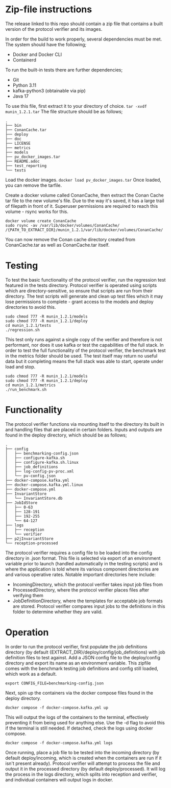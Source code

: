 # Zip-file instructions

The release linked to this repo should contain a zip file that contains a built version of the protocol verifier and its images. 

In order for the build to work properly, several dependencies must be met. The system should have the following;
- Docker and Docker CLI
- Containerd

To run the built-in tests there are further dependencies;
- Git
- Python 3.11
- kafka-python3 (obtainable via pip)
- Java 17

To use this file, first extract it to your directory of choice.
```tar -xvdf munin_1.2.1.tar``` 
The file structure should be as follows;

```
.
├── bin
├── ConanCache.tar
├── deploy
├── doc
├── LICENSE
├── metrics
├── models
├── pv_docker_images.tar
├── README.adoc
├── test_reporting
└── tests
```

Load the docker images.
```docker load pv_docker_images.tar```
Once loaded, you can remove the tarfile.

Create a docker volume called ConanCache, then extract the Conan Cache tar file to the new volume's file. Due to the way it's saved, it has a large trail of filepath in front of it. Superuser permissions are required to reach this volume - rsync works for this.

```
docker volume create ConanCache
sudo rsync -av /var/lib/docker/volumes/ConanCache/ /{PATH_TO_EXTRACT_DIR}/munin_1.2.1/var/lib/docker/volumes/ConanCache/
```

You can now remove the Conan cache directory created from ConanCache.tar as well as ConanCache.tar itself.

# Testing

To test the basic functionality of the protocol verifier, run the regression test featured in the tests directory. Protocol verifier is operated using scripts which are directory-sensitive, so ensure that scripts are run from their directory. The test scripts will generate and clean up test files which it may lose permissions to complete - grant access to the models and deploy directories to avoid this. 

```
sudo chmod 777 -R munin_1.2.1/models
sudo chmod 777 -R munin_1.2.1/deploy
cd munin_1.2.1/tests
./regression.sh
```

This test only runs against a single copy of the verifier and therefore is not performant, nor does it use kafka or test the capabilities of the full stack. In order to test the full functionality of the protocol verifier, the benchmark test in the metrics folder should be used. The test itself may return no useful data but it completing means the full stack was able to start, operate under load and stop.

```
sudo chmod 777 -R munin_1.2.1/models
sudo chmod 777 -R munin_1.2.1/deploy
cd munin_1.2.1/metrics
./run_benchmark.sh
```

# Functionality

The protocol verifier functions via mounting itself to the directory its built in and handling files that are placed in certain folders. Inputs and outputs are found in the deploy directory, which should be as follows;

```
.
├── config
│   ├── benchmarking-config.json
│   ├── configure-kafka.sh
│   ├── configure-kafka.sh.linux
│   ├── job_definitions
│   ├── log-config-pv-proc.xml
│   └── pv-config.json
├── docker-compose.kafka.yml
├── docker-compose.kafka.yml.linux
├── docker-compose.yml
├── InvariantStore
│   └── InvariantStore.db
├── JobIdStore
│   ├── 0-63
│   ├── 128-191
│   ├── 192-255
│   └── 64-127
├── logs
│   ├── reception
│   └── verifier
├── p2jInvariantStore
└── reception-processed
```

The protocol verifier requires a config file to be loaded into the config directory in .json format. This file is selected via export of an environment variable prior to launch (handled automatically in the testing scripts) and is where the application is told where its various component directories are and various operative rates. Notable important directories here include:
- IncomingDirectory, which the protocol verifier takes input job files from
- ProcessedDirectory, where the protocol verifier places files after verifying them
- JobDefinitionDirectory, where the templates for acceptable job formats are stored. Protocol verifier compares input jobs to the definitions in this folder to determine whether they are valid.

# Operation

In order to run the protocol verifier, first populate the job definitions directory (by default {EXTRACT_DIR}/deploy/config/job_definitions) with job definition files to test against. Add a JSON config file to the deploy/config directory and export its name as an environment variable. This zipfile comes with the benchmark testing job definitions and config still loaded, which work as a default.

```export CONFIG_FILE=benchmarking-config.json```

Next, spin up the containers via the docker compose files found in the deploy directory.

```docker compose -f docker-compose.kafka.yml up```

This will output the logs of the containers to the terminal, effectively preventing it from being used for anything else. Use the -d flag to avoid this if the terminal is still needed. If detached, check the logs using docker compose.

```docker compose -f docker-compose.kafka.yml logs```

Once running, place a job file to be tested into the incoming directory (by default deploy/incoming, which is created when the containers are run if it isn't present already). Protocol verifier will attempt to process the file and output it in the processed directory (by default deploy/processed). It will log the process in the logs directory, which splits into reception and verifier, and individual containers will output logs in docker.